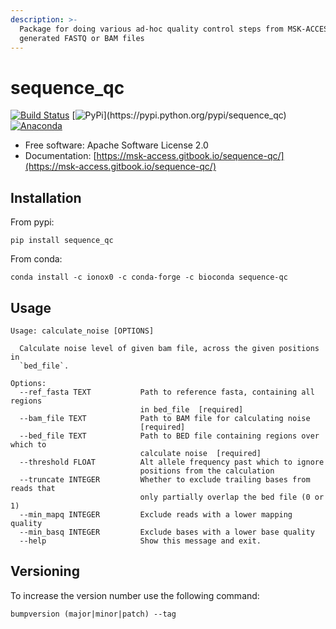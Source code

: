 ```yaml
---
description: >-
  Package for doing various ad-hoc quality control steps from MSK-ACCESS
  generated FASTQ or BAM files
---
```


# sequence\_qc

[![Build Status](https://travis-ci.com/msk-access/sequence_qc.svg?branch=master)](https://travis-ci.com/msk-access/sequence_qc) [![PyPi](https://img.shields.io/pypi/v/sequence_qc.svg?)](https://pypi.python.org/pypi/sequence_qc) [![Anaconda](https://anaconda.org/ionox0/sequence-qc/badges/version.svg)](https://anaconda.org/ionox0/sequence-qc/)

* Free software: Apache Software License 2.0
* Documentation: [https://msk-access.gitbook.io/sequence-qc/](https://msk-access.gitbook.io/sequence-qc/)

## Installation

From pypi:

`pip install sequence_qc`

From conda:

`conda install -c ionox0 -c conda-forge -c bioconda sequence-qc`

## Usage

```text
Usage: calculate_noise [OPTIONS]

  Calculate noise level of given bam file, across the given positions in
  `bed_file`.

Options:
  --ref_fasta TEXT           Path to reference fasta, containing all regions
                             in bed_file  [required]
  --bam_file TEXT            Path to BAM file for calculating noise
                             [required]
  --bed_file TEXT            Path to BED file containing regions over which to
                             calculate noise  [required]
  --threshold FLOAT          Alt allele frequency past which to ignore
                             positions from the calculation
  --truncate INTEGER         Whether to exclude trailing bases from reads that
                             only partially overlap the bed file (0 or 1)
  --min_mapq INTEGER         Exclude reads with a lower mapping quality
  --min_basq INTEGER         Exclude bases with a lower base quality
  --help                     Show this message and exit.
```

## Versioning

To increase the version number use the following command:

`bumpversion (major|minor|patch) --tag`


